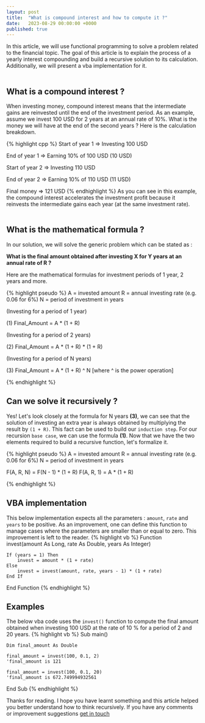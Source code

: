 ```yaml
---
layout: post
title:  "What is compound interest and how to compute it ?"
date:   2023-08-29 00:00:00 +0000
published: true
---
```

In this article, we will use functional programming to solve a problem related to the financial topic. The goal of this article is to explain the process of a yearly interest compounding and build a recursive solution to its calculation. Additionally, we will present a vba implementation for it.
<br/>
<br/>
## What is a compound interest ?
When investing money, compound interest means that the intermediate gains are reinvested until the end of the investment period. As an example, assume we invest 100 USD for 2 years at an annual rate of 10%. What is the money we will have at the end of the second years ? Here is the calculation breakdown.

{% highlight cpp %}
Start of year 1 =>  Investing 100 USD

End of year 1   =>  Earning 10% of 100 USD (10 USD)

Start of year 2 =>  Investing 110 USD

End of year 2   =>  Earning 10% of 110 USD (11 USD)

Final money     =>  121 USD
{% endhighlight %}
As you can see in this example, the compound interest accelerates the investment profit because it reinvests the intermediate gains each year (at the same investment rate).
<br/>
<br/>
## What is the mathematical formula ?
In our solution, we will solve the generic problem which can be stated as : 

**What is the final amount obtained after investing X for Y years at an annual rate of R ?**

Here are the mathematical formulas for investment periods of 1 year, 2 years and more.

{% highlight pseudo %}
A = invested amount
R = annual investing rate (e.g. 0.06 for 6%)
N = period of investment in years

(Investing for a period of 1 year)

(1) Final_Amount = A * (1 + R)


(Investing for a period of 2 years)

(2) Final_Amount = A * (1 + R) * (1 + R)


(Investing for a period of N years)

(3) Final_Amount = A * (1 + R) ^ N [where ^ is the power operation]

{% endhighlight %}
<br/>
## Can we solve it recursively ?
Yes! Let's look closely at the formula for N years **(3)**, we can see that the solution of investing an extra year is always obtained by multiplying the result by `(1 + R)`. This fact can be used to build our `induction step`. For our recursion `base case`, we can use the formula **(1)**. Now that we have the two elements required to build a recursive function, let's formalize it.

{% highlight pseudo %}
A = invested amount
R = annual investing rate (e.g. 0.06 for 6%)
N = period of investment in years

F(A, R, N) = F(N - 1) * (1 + R)
F(A, R, 1) = A * (1 + R)

{% endhighlight %}
<br/>
## VBA implementation
This below implementation expects all the parameters : `amount`, `rate` and `years` to be positive. As an improvement, one can define this function to manage cases where the parameters are smaller than or equal to zero. This improvement is left to the reader.
{% highlight vb %}
Function invest(amount As Long, rate As Double, years As Integer)

    If (years = 1) Then
        invest = amount * (1 + rate)
    Else
        invest = invest(amount, rate, years - 1) * (1 + rate)
    End If

End Function
{% endhighlight %}
<br/>
## Examples
The below vba code uses the `invest()` function to compute the final amount obtained when investing 100 USD at the rate of 10 % for a period of 2 and 20 years. 
{% highlight vb %}
Sub main()

    Dim final_amount As Double

    final_amount = invest(100, 0.1, 2)
    'final_amount is 121

    final_amount = invest(100, 0.1, 20)
    'final_amount is 672.749994932561

End Sub
{% endhighlight %}

Thanks for reading. I hope you have learnt something and this article helped you better understand how to think recursively. If you have any comments or improvement suggestions <a href="mailto:hello@assadnavi.ch">get in touch</a>